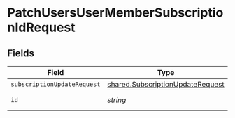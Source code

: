 # PatchUsersUserMemberSubscriptionIdRequest


## Fields

| Field                                                                                       | Type                                                                                        | Required                                                                                    | Description                                                                                 |
| ------------------------------------------------------------------------------------------- | ------------------------------------------------------------------------------------------- | ------------------------------------------------------------------------------------------- | ------------------------------------------------------------------------------------------- |
| `subscriptionUpdateRequest`                                                                 | [shared.SubscriptionUpdateRequest](../../../sdk/models/shared/subscriptionupdaterequest.md) | :heavy_minus_sign:                                                                          | N/A                                                                                         |
| `id`                                                                                        | *string*                                                                                    | :heavy_check_mark:                                                                          | Unique identifier                                                                           |